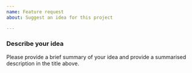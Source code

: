 ```yaml
---
name: Feature request
about: Suggest an idea for this project

---
```


### Describe your idea
Please provide a brief summary of your idea and provide a summarised description in the title above.
